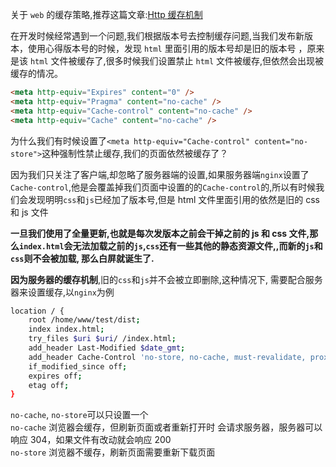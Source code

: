 关于 `web` 的缓存策略,推荐这篇文章:[Http 缓存机制](https://www.chuchur.com/article/http-cache)

在开发时候经常遇到一个问题,我们根据版本号去控制缓存问题,当我们发布新版本，使用心得版本号的时候，发现 `html` 里面引用的版本号却是旧的版本号 ，原来是该 `html` 文件被缓存了,很多时候我们设置禁止 `html` 文件被缓存,但依然会出现被缓存的情况。

```html
<meta http-equiv="Expires" content="0" />
<meta http-equiv="Pragma" content="no-cache" />
<meta http-equiv="Cache-control" content="no-cache" />
<meta http-equiv="Cache" content="no-cache" />
```

为什么我们有时候设置了`<meta http-equiv="Cache-control" content="no-store">`这种强制性禁止缓存,我们的页面依然被缓存了？

因为我们只关注了客户端,却忽略了服务器端的设置,如果服务器端`nginx`设置了`Cache-control`,他是会覆盖掉我们页面中设置的的`Cache-control`的,所以有时候我们会发现明明`css`和`js`已经加了版本号,但是 html 文件里面引用的依然是旧的 css 和 js 文件

**一旦我们使用了全量更新,也就是每次发版本之前会干掉之前的 js 和 css 文件,那么`index.html`会无法加载之前的`js`,`css`还有一些其他的静态资源文件,,而新的`js`和`css`则不会被加载, 那么白屏就诞生了.**

**因为服务器的缓存机制**,旧的`css`和`js`并不会被立即删除,这种情况下, 需要配合服务器来设置缓存,以`nginx`为例

```sh
location / {
    root /home/www/test/dist;
    index index.html;
    try_files $uri $uri/ /index.html;
    add_header Last-Modified $date_gmt;
    add_header Cache-Control 'no-store, no-cache, must-revalidate, proxy-revalidate, max-age=0';
    if_modified_since off;
    expires off;
    etag off;
}
```

`no-cache`, `no-store`可以只设置一个  
`no-cache` 浏览器会缓存，但刷新页面或者重新打开时 会请求服务器，服务器可以响应 304，如果文件有改动就会响应 200  
`no-store` 浏览器不缓存，刷新页面需要重新下载页面
